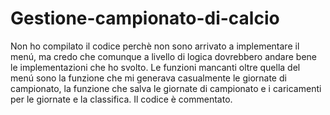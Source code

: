 # Gestione-campionato-di-calcio

Non ho compilato il codice perchè non sono arrivato a implementare il menú, ma credo che comunque a livello di logica 
dovrebbero andare bene le implementazioni che ho svolto.
Le funzioni mancanti oltre quella del menú sono la funzione che mi generava casualmente le giornate di campionato, 
la funzione che salva le giornate di campionato e i caricamenti per le giornate e la classifica. 
Il codice è commentato.
